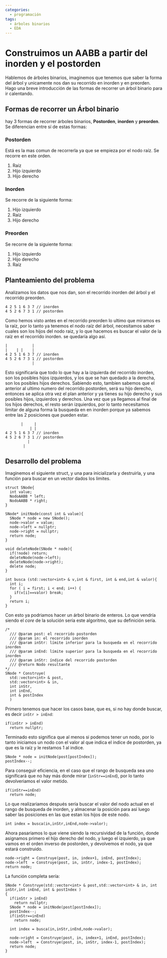 ```yaml
---
categories:
  - programación
tags:
  - árboles binarios
  - EDA
---
```

# Construimos un AABB a partir del inorden y el postorden
Hablemos de árboles binarios, imaginemos que tenemos que saber la forma del árbol y unicamente nos dan su recorrido en inorden y en preorden. Hago una breve introducción de las formas de recorrer un árbol binario para ir calentando.
## Formas de recorrer un Árbol binario
hay 3 formas de recorrer árboles binarios, **Postorden**, **inorden** y **preorden**. Se diferencian entre sí de estas formas:
### Postorden
Está es la mas comun de recorrerla ya que se empieza por el nodo raíz. Se recorre en este orden.
1. Raíz
2. Hijo izquierdo
3. Hijo derecho

### Inorden
Se recorre de la siguiente forma:
1. Hijo izquierdo
2. Raíz
3. Hijo derecho

### Preorden
Se recorre de la siguiente forma:
1. Hijo izquierdo
3. Hijo derecho
2. Raíz

## Planteamiento del problema
Analizamos los datos que nos dan, son el recorrido inorden del árbol y el recorrido preorden.
```
4 2 5 1 6 3 7 // inorden
4 5 2 6 7 3 1 // postorden
```
Como hemos visto antes en el recorrido preorden lo ultimo que miramos es la raíz, por lo tanto ya tenemos el nodo raíz del árbol, necesitamos saber cuales son los hijos del nodo raiz, y lo que hacemos es buscar el valor de la raíz en el recorrido inorden. se quedaría algo así.
```
|           |
|    | |    |
4 2 5 1 6 3 7 // inorden
4 5 2 6 7 3 1 // postorden
            |
```
Esto significaría que todo lo que hay a la izquierda del recorrido inorden, son los posibles hijos izquierdos, y los que se han quedado a la derecha, son los posibles hijos derechos.
Sabiendo esto, tambíen sabemos que el anterior al ultimo numero del recorrido postorden, será su hijo derecho, entonces se aplica otra vez el plan anterior y ya tienes su hijo derecho y sus posibles hijos, izquierdos y derechos. Una vez que ya llegamos al final de los hijos derechos, el resto serán izquierdos, por lo tanto necesitamos limitar de alguna forma la busqueda en en inorden porque ya sabemos entre las 2 posiciones que pueden estar.
```
       |     |
           | |
4 2 5 1 6 3 7 // inorden
4 5 2 6 7 3 1 // postorden
          |
        |
```
## Desarrollo del problema
Imaginemos el siguiente struct, y una para inicializarla y destruirla, y una función para buscar en un vector dados los limites.
```
struct SNode{
  int value;
  NodoAABB * left;
  NodoAABB * right;
}

SNode* initNode(const int & value){
  SNode * node = new SNode();
  node->valor = value;
  node->left = nullptr;
  node->right = nullptr;
  return node;
}

void deleteNode(SNode * node){
  if(!node) return;
  deleteNode(node->left);
  deleteNode(node->right);
  delete node;
}

int busca (std::vector<int> & v,int & first, int & end,int & valor){
  int i;
  for ( i = first; i < end; i++) {
    if(v[i]==valor) break;
  }
  return i;
}
```
Con esto ya podriamos hacer un árbol binario de enteros. Lo que vendría siendo el *core* de la solución sería este algoritmo, que su definición sería.
```
/*
  /// @param post: el recorrido postorden
  /// @param in: el recorrido inorden
  /// @param inStr: límite inferior para la busqueda en el recorrido inorden
  /// @param inEnd: límite superior para la busqueda en el recorrido inorden
  /// @param inStr: índice del recorrido postorden
  /// @return Nodo resultante
*/
SNode * Construye(
  std::vector<int> & post,
  std::vector<int> & in,
  int inStr,
  int inEnd,
  int & postIndex
  )
```
Primero tenemos que hacer los casos base, que es, si no hay donde buscar, es decir `inStr > inEnd`:
```
if(inStr > inEnd)
  return nullptr;
```
Terminado esto significa que al menos si podemos tener un nodo, por lo tanto iniciamos un nodo con el valor al que indica el indice de postorden, ya que es la raíz y le restamos 1 al indice.
```
SNode * node = initNode(post[postIndex]);
postIndex--;
```
Para conseguir eficiencia, en el caso que el rango de busqueda sea uno significará que no hay más donde mirar (`inStr==inEnd`), por lo tanto devolveriamos el valor metido.
```
if(inStr==inEnd)
  return node;
```
Lo que realizariamos después sería buscar el valor del nodo actual en el rango de busqueda de inorden, y almacenar la posición para así luego saber las posiciones en las que estan los hijos de este nodo.
```
int index = busca(in,inStr,inEnd,node->valor);
```
Ahora pasariamos lo que viene siendo la recursividad de la función, donde asignamos primero el hijo derecho del nodo, y luego el izquierdo, ya que vamos en el orden inverso de postorden, y devolvemos el nodo, ya que estará construido.
```
node->right = Construye(post, in, index+1, inEnd, postIndex);
node->left  = Construye(post, in, inStr, index-1, postIndex);
return node;
```

La función completa sería:
```
SNode * Construye(std::vector<int> & post,std::vector<int> & in, int inStr,int inEnd, int & postIndex )
{
  if(inStr > inEnd)
    return nullptr;
  SNode * node = initNode(post[postIndex]);
  postIndex--;
  if(inStr==inEnd)
    return node;

  int index = busca(in,inStr,inEnd,node->valor);

  node->right = Construye(post, in, index+1, inEnd, postIndex);
  node->left  = Construye(post, in, inStr, index-1, postIndex);
  return node;
}

```
